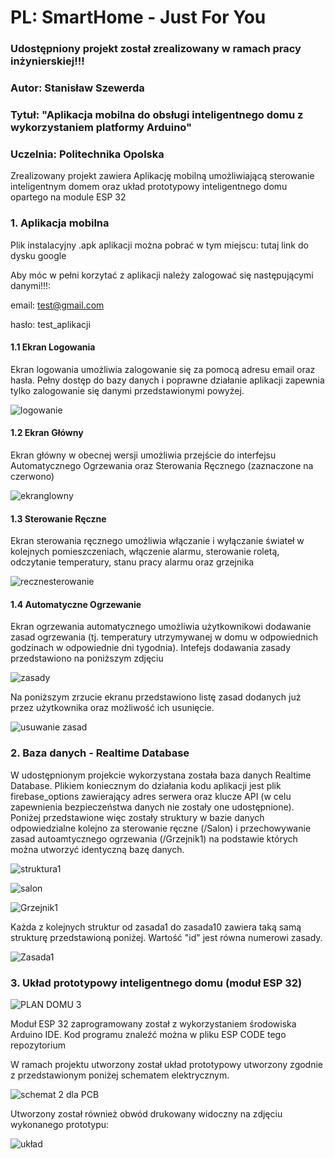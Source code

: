 # PL: SmartHome - Just For You

### Udostępniony projekt został zrealizowany w ramach pracy inżynierskiej!!! 
### Autor: Stanisław Szewerda
### Tytuł: "Aplikacja mobilna do obsługi inteligentnego domu z wykorzystaniem platformy Arduino"
### Uczelnia: Politechnika Opolska

Zrealizowany projekt zawiera Aplikację mobilną umożliwiającą sterowanie inteligentnym domem 
oraz układ prototypowy inteligentnego domu opartego na module ESP 32

### 1. Aplikacja mobilna

Plik instalacyjny .apk aplikacji można pobrać w tym miejscu: tutaj link do dysku google

Aby móc w pełni korzytać z aplikacji należy zalogować się następującymi danymi!!!:

email: test@gmail.com 

hasło: test_aplikacji

#### 1.1 Ekran Logowania
Ekran logowania umożliwia zalogowanie się za pomocą adresu email oraz hasła. 
Pełny dostęp do bazy danych i poprawne działanie aplikacji zapewnia tylko zalogowanie się 
danymi przedstawionymi powyżej.

![logowanie](https://github.com/stanislawszewerda/SmartHome---Just-For-You/assets/111526111/7a28fe77-9eaf-41c2-9211-8c31973a8945)

#### 1.2 Ekran Główny
Ekran główny w obecnej wersji umożliwia przejście do interfejsu Automatycznego Ogrzewania oraz Sterowania Ręcznego (zaznaczone na czerwono)

![ekranglowny](https://github.com/stanislawszewerda/SmartHome---Just-For-You/assets/111526111/870468eb-b494-4118-8a0a-d01fa9040f43)

#### 1.3 Sterowanie Ręczne
Ekran sterowania ręcznego umożliwia włączanie i wyłączanie świateł w kolejnych pomieszczeniach, włączenie alarmu, sterowanie roletą, odczytanie temperatury, stanu pracy alarmu oraz grzejnika

![recznesterowanie](https://github.com/stanislawszewerda/SmartHome---Just-For-You/assets/111526111/608ba090-f017-4663-8d9d-73a8bb542208)

#### 1.4 Automatyczne Ogrzewanie
Ekran ogrzewania automatycznego umożliwia użytkownikowi dodawanie zasad ogrzewania (tj. temperatury utrzymywanej w domu w odpowiednich godzinach w odpowiednie dni tygodnia). Intefejs dodawania zasady przedstawiono na poniższym zdjęciu

![zasady](https://github.com/stanislawszewerda/SmartHome---Just-For-You/assets/111526111/1b1c4076-c213-4032-b7f9-3ecc0116c954)

Na poniższym zrzucie ekranu przedstawiono listę zasad dodanych już przez użytkownika oraz możliwość ich usunięcie.

![usuwanie zasad](https://github.com/stanislawszewerda/SmartHome---Just-For-You/assets/111526111/e8bf4800-5c4d-46f1-b262-dd0e900a7ba8)


### 2. Baza danych - Realtime Database
W udostępnionym projekcie wykorzystana została baza danych Realtime Database. Plikiem koniecznym do działania kodu aplikacji jest plik firebase_options zawierający adres serwera oraz klucze API (w celu zapewnienia bezpieczeństwa danych nie zostały one udostępnione). Poniżej przedstawione więc zostały struktury w bazie danych odpowiedzialne kolejno za sterowanie ręczne (/Salon) i przechowywanie zasad autoamtycznego ogrzewania (/Grzejnik1) na podstawie których można utworzyć identyczną bazę danych.

![struktura1](https://github.com/stanislawszewerda/SmartHome---Just-For-You/assets/111526111/b3e29ae2-05d7-4702-9b28-3a97ef80305e)

![salon](https://github.com/stanislawszewerda/SmartHome---Just-For-You/assets/111526111/5acdf1b7-0822-48b0-bbb2-f0fed07570db)

![Grzejnik1](https://github.com/stanislawszewerda/SmartHome---Just-For-You/assets/111526111/60945b42-36d0-4e59-abe4-67bd02505b29)

Każda z kolejnych struktur od zasada1 do zasada10 zawiera taką samą strukturę przedstawioną poniżej. Wartość "id" jest równa numerowi zasady.

![Zasada1](https://github.com/stanislawszewerda/SmartHome---Just-For-You/assets/111526111/92162234-e442-4cec-bee1-3e85dd7c3de3)

### 3. Układ prototypowy inteligentnego domu (moduł ESP 32)

![PLAN DOMU 3](https://github.com/stanislawszewerda/SmartHome---Just-For-You/assets/111526111/4b5b0bfd-417d-42e6-b296-5ab6871f830b)

Moduł ESP 32 zaprogramowany został z wykorzystaniem środowiska Arduino IDE. 
Kod programu znaleźć można w pliku ESP CODE tego repozytorium

W ramach projektu utworzony został układ prototypowy utworzony zgodnie z przedstawionym poniżej schematem elektrycznym. 

![schemat 2 dla PCB](https://github.com/stanislawszewerda/SmartHome---Just-For-You/assets/111526111/a0d36acd-3d50-4ed4-afb6-759d4ecf8867)

Utworzony został również obwód drukowany widoczny na zdjęciu wykonanego prototypu:

![układ](https://github.com/stanislawszewerda/SmartHome---Just-For-You/assets/111526111/606ad94b-b42d-4f86-a211-df2f2bb9ccfc)



